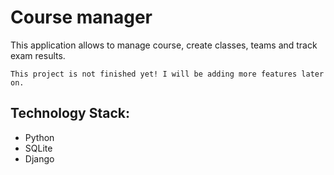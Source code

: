 # Course manager

This application allows to manage course, create classes, teams and track exam results.

`This project is not finished yet! I will be adding more features later on.`

## Technology Stack:

  - Python
  - SQLite
  - Django
